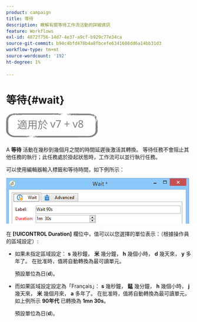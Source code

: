 ```yaml
---
product: campaign
title: 等待
description: 瞭解有關等待工作流活動的詳細資訊
feature: Workflows
exl-id: 4872f756-14d7-4e37-a9cf-b929c77e34ca
source-git-commit: b94c4bfd478b4a8fbcefe6341608dd6a14bb31d3
workflow-type: tm+mt
source-wordcount: '192'
ht-degree: 1%

---
```


# 等待{#wait}

![](../../assets/common.svg)

A **等待** 活動在幾秒到幾個月之間的時間延遲後激活其轉換。 等待任務不會阻止其他任務的執行；此任務處於掛起狀態時，工作流可以並行執行任務。

可以使用編輯器輸入標籤和等待時間，如下例所示：

![](assets/edit_wait.png)

在 **[!UICONTROL Duration]** 欄位中，值可以以您選擇的單位表示：（根據操作員的區域設定）:

* 如果未指定區域設定： **s** 幾秒鐘， **米** 幾分鐘， **h** 幾個小時， **d** 幾天來， **y** 多年了。 在批准時，值將自動轉換為最可讀單元。

   預設單位為日(**d**)。

* 而如果區域設定設定為「Français」： **s** 幾秒鐘， **錳** 幾分鐘， **h** 幾個小時， **j** 幾天來， **米** 幾個月來， **a** 多年了。 在批准時，值將自動轉換為最可讀單元，如上例所示 **90年代** 已轉換為 **1mn 30s**。

   預設單位為日(**d**)。
